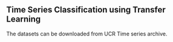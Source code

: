 ## Time Series Classification using Transfer Learning
The datasets can be downloaded from UCR Time series archive.
